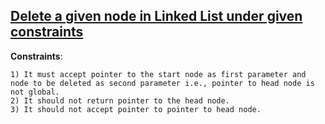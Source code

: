 ## [Delete a given node in Linked List under given constraints](http://www.geeksforgeeks.org/delete-a-given-node-in-linked-list-under-given-constraints/)

**Constraints**:
```
1) It must accept pointer to the start node as first parameter and node to be deleted as second parameter i.e., pointer to head node is not global.
2) It should not return pointer to the head node.
3) It should not accept pointer to pointer to head node.
```
